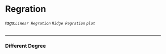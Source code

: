 # Regration
###### tags:`Linear Regration` `Ridge Regration` `plot`
---

### Different Degree

<ing src=https://github.com/wewanadi/Linear_Regration/blob/master/picture/b_1.png width=400>